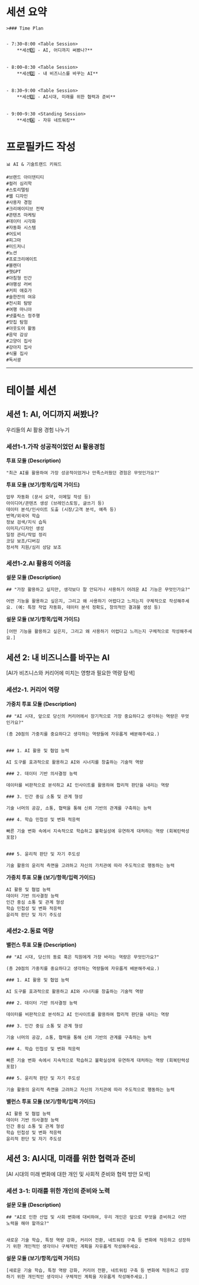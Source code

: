 # 세션 요약
```
>### Time Plan


- 7:30~8:00 <Table Session>
    **세션1️⃣ - AI, 어디까지 써봤나?**


- 8:00~8:30 <Table Session>
    **세션2️⃣ - 내 비즈니스를 바꾸는 AI**


- 8:30~9:00 <Table Session>
    **세션3️⃣ - AI시대, 미래를 위한 협력과 준비**


- 9:00~9:30 <Standing Session>
    **세션4️⃣ - 자유 네트워킹**
```


# 프로필카드 작성

```
📊 AI & 기술트랜드 키워드

#브랜드 아이덴티티
#컬러 심리학
#스토리텔링
#웹 디자인
#사용자 경험
#크리에이티브 전략
#콘텐츠 마케팅
#데이터 시각화
#자동화 시스템
#어도비
#피그마
#미드저니
#노션
#프로크리에이트
#블렌더
#챗GPT
#아침형 인간
#야행성 러버
#커피 애호가
#술한잔의 여유
#전시회 탐방
#여행 마니아
#넷플릭스 정주행
#맛집 탐험
#아웃도어 활동
#음악 감상
#고양이 집사
#강아지 집사
#식물 집사
#독서광
```


---
# 테이블 세션

## 세션 1: AI, 어디까지 써봤나?

우리들의 AI 활용 경험 나누기

### 세션1-1.가작 성공적이었던 AI 활용경험

<!-- 모듈 선택: [투표|설문|가중치 투표|밸런스 투표] 중 택1하여 아래 내용을 작성하세요. -->
**투표 모듈 (Description)**
```
"최근 AI를 활용하여 가장 성공적이었거나 만족스러웠던 경험은 무엇인가요?"
```

**투표 모듈 (보기/항목/입력 가이드)**
```
업무 자동화 (문서 요약, 이메일 작성 등)
아이디어/콘텐츠 생성 (브레인스토밍, 글쓰기 등)
데이터 분석/인사이트 도출 (시장/고객 분석, 예측 등)
번역/외국어 학습
정보 검색/지식 습득
이미지/디자인 생성
일정 관리/작업 정리
코딩 보조/디버깅
정서적 지원/심리 상담 보조
```

### 세션1-2.AI 활용의 어려움

<!-- 모듈 선택: [투표|설문|가중치 투표|밸런스 투표] 중 택1하여 아래 내용을 작성하세요. -->
**설문 모듈 (Description)**
```
## "가장 활용하고 싶지만, 생각보다 잘 안되거나 사용하기 어려운 AI 기능은 무엇인가요?"

어떤 기능을 활용하고 싶은지, 그리고 왜 사용하기 어렵다고 느끼는지 구체적으로 작성해주세요. (예: 특정 작업 자동화, 데이터 분석 정확도, 창의적인 결과물 생성 등)

```

**설문 모듈 (보기/항목/입력 가이드)**
```
[어떤 기능을 활용하고 싶은지, 그리고 왜 사용하기 어렵다고 느끼는지 구체적으로 작성해주세요.]
```


## 세션 2: 내 비즈니스를 바꾸는 AI

[AI가 비즈니스와 커리어에 미치는 영향과 필요한 역량 탐색]

### 세션2-1. 커리어 역량

<!-- 모듈 선택: [투표|설문|가중치 투표|밸런스 투표] 중 택1하여 아래 내용을 작성하세요. -->
**가중치 투표 모듈 (Description)**
```
## "AI 시대, 앞으로 당신의 커리어에서 장기적으로 가장 중요하다고 생각하는 역량은 무엇인가요?"

(총 20점의 가중치를 중요하다고 생각하는 역량들에 자유롭게 배분해주세요.)


### 1. AI 활용 및 협업 능력

AI 도구를 효과적으로 활용하고 AI와 시너지를 창출하는 기술적 역량

### 2. 데이터 기반 의사결정 능력

데이터를 비판적으로 분석하고 AI 인사이트를 활용하여 합리적 판단을 내리는 역량

### 3. 인간 중심 소통 및 관계 형성

기술 너머의 공감, 소통, 협력을 통해 신뢰 기반의 관계를 구축하는 능력

### 4. 학습 민첩성 및 변화 적응력

빠른 기술 변화 속에서 지속적으로 학습하고 불확실성에 유연하게 대처하는 역량 (회복탄력성 포함)


### 5. 윤리적 판단 및 자기 주도성

기술 활용의 윤리적 측면을 고려하고 자신의 가치관에 따라 주도적으로 행동하는 능력
```

**가중치 투표 모듈 (보기/항목/입력 가이드)**
```
AI 활용 및 협업 능력
데이터 기반 의사결정 능력
인간 중심 소통 및 관계 형성
학습 민첩성 및 변화 적응력
윤리적 판단 및 자기 주도성
```

### 세션2-2.동료 역량

<!-- 모듈 선택: [투표|설문|가중치 투표|밸런스 투표] 중 택1하여 아래 내용을 작성하세요. -->
**밸런스 투표 모듈 (Description)**
```
## "AI 시대, 당신의 동료 혹은 직원에게 가장 바라는 역량은 무엇인가요?"

(총 20점의 가중치를 중요하다고 생각하는 역량들에 자유롭게 배분해주세요.)

### 1. AI 활용 및 협업 능력

AI 도구를 효과적으로 활용하고 AI와 시너지를 창출하는 기술적 역량

### 2. 데이터 기반 의사결정 능력

데이터를 비판적으로 분석하고 AI 인사이트를 활용하여 합리적 판단을 내리는 역량

### 3. 인간 중심 소통 및 관계 형성

기술 너머의 공감, 소통, 협력을 통해 신뢰 기반의 관계를 구축하는 능력

### 4. 학습 민첩성 및 변화 적응력

빠른 기술 변화 속에서 지속적으로 학습하고 불확실성에 유연하게 대처하는 역량 (회복탄력성 포함)

### 5. 윤리적 판단 및 자기 주도성

기술 활용의 윤리적 측면을 고려하고 자신의 가치관에 따라 주도적으로 행동하는 능력
```

**밸런스 투표 모듈 (보기/항목/입력 가이드)**
```
AI 활용 및 협업 능력
데이터 기반 의사결정 능력
인간 중심 소통 및 관계 형성
학습 민첩성 및 변화 적응력
윤리적 판단 및 자기 주도성
```


## 세션 3: AI시대, 미래를 위한 협력과 준비

[AI 시대의 미래 변화에 대한 개인 및 사회적 준비와 협력 방안 모색]

### 세션 3-1: 미래를 위한 개인의 준비와 노력

<!-- 모듈 선택: [투표|설문|가중치 투표|밸런스 투표] 중 택1하여 아래 내용을 작성하세요. -->
**설문 모듈 (Description)**
```
## "AI로 인한 산업 및 사회 변화에 대비하여, 우리 개인은 앞으로 무엇을 준비하고 어떤 노력을 해야 할까요?"


새로운 기술 학습, 특정 역량 강화, 커리어 전환, 네트워킹 구축 등 변화에 적응하고 성장하기 위한 개인적인 생각이나 구체적인 계획을 자유롭게 작성해주세요.
```

**설문 모듈 (보기/항목/입력 가이드)**
```
[새로운 기술 학습, 특정 역량 강화, 커리어 전환, 네트워킹 구축 등 변화에 적응하고 성장하기 위한 개인적인 생각이나 구체적인 계획을 자유롭게 작성해주세요.]
```

